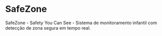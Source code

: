 # SafeZone
SafeZone - Safety You Can See - Sistema de monitoramento infantil com detecção de zona segura em tempo real.

